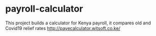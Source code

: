 # payroll-calculator
This project builds a calculator for Kenya payroll, it compares old and Covid19 relief rates
http://payecalculator.witsoft.co.ke/
